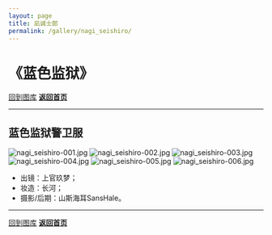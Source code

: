 ```yaml
---
layout: page
title: 凪诚士郎
permalink: /gallery/nagi_seishiro/
---
```


<haed>
    <link rel="stylesheet" href="../../css/gallery.css">
</haed>

# 《蓝色监狱》

[回到图库](../)
[**返回首页**](https://www.jumern.com/)

---

## 蓝色监狱警卫服

<div class="horizontal">
    <img src="https://image.hokubu.cn/i/2024/11/18/673ae98ed0a7c.jpg" alt="nagi_seishiro-001.jpg" title="nagi_seishiro-001.jpg" />
    <img src="https://image.hokubu.cn/i/2024/11/18/673ae990bc355.jpg" alt="nagi_seishiro-002.jpg" title="nagi_seishiro-002.jpg" />
    <img src="https://image.hokubu.cn/i/2024/11/18/673ae99254080.jpg" alt="nagi_seishiro-003.jpg" title="nagi_seishiro-003.jpg" />
    <img src="https://image.hokubu.cn/i/2024/11/18/673ae993e598c.jpg" alt="nagi_seishiro-004.jpg" title="nagi_seishiro-004.jpg" />
    <img src="https://image.hokubu.cn/i/2024/11/18/673ae9955e73d.jpg" alt="nagi_seishiro-005.jpg" title="nagi_seishiro-005.jpg" />
    <img src="https://image.hokubu.cn/i/2024/11/18/673ae996ede0d.jpg" alt="nagi_seishiro-006.jpg" title="nagi_seishiro-006.jpg" />
</div>

- 出镜：上官玖梦；
- 妆造：长河；
- 摄影/后期：山斯海耳SansHale。

---

[回到图库](../)
[**返回首页**](https://www.jumern.com/)